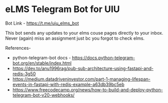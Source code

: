 
# eLMS Telegram Bot for UIU

Bot Link - https://t.me/uiu_elms_bot

This bot sends any updates to your elms couse pages directly to your inbox.
Never (again) miss an assignment just bc you forgot to check elms.


References-
- python-telegram-bot docs - https://docs.python-telegram-bot.org/en/stable/index.html
- https://dev.to/anu1996rag/pub-sub-architecture-using-fastapi-and-redis-3g50
- https://medium.datadriveninvestor.com/part-1-managing-lifespan-events-in-fastapi-with-redis-example-a63db39bc5eb
- https://www.freecodecamp.org/news/how-to-build-and-deploy-python-telegram-bot-v20-webhooks/
